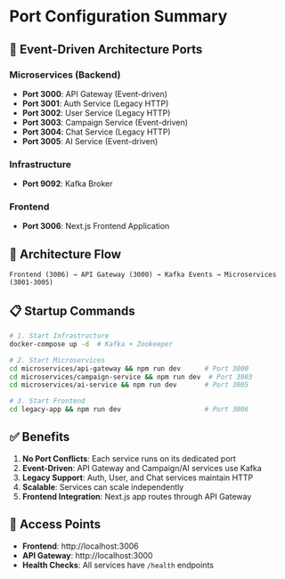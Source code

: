 # Port Configuration Summary

## 🚀 **Event-Driven Architecture Ports**

### **Microservices (Backend)**
- **Port 3000**: API Gateway (Event-driven)
- **Port 3001**: Auth Service (Legacy HTTP)
- **Port 3002**: User Service (Legacy HTTP)  
- **Port 3003**: Campaign Service (Event-driven)
- **Port 3004**: Chat Service (Legacy HTTP)
- **Port 3005**: AI Service (Event-driven)

### **Infrastructure**
- **Port 9092**: Kafka Broker

### **Frontend**
- **Port 3006**: Next.js Frontend Application

## 🔄 **Architecture Flow**

```
Frontend (3006) → API Gateway (3000) → Kafka Events → Microservices (3001-3005)
```

## 📋 **Startup Commands**

```bash
# 1. Start Infrastructure
docker-compose up -d  # Kafka + Zookeeper

# 2. Start Microservices
cd microservices/api-gateway && npm run dev      # Port 3000
cd microservices/campaign-service && npm run dev  # Port 3003
cd microservices/ai-service && npm run dev       # Port 3005

# 3. Start Frontend
cd legacy-app && npm run dev                     # Port 3006
```

## ✅ **Benefits**

1. **No Port Conflicts**: Each service runs on its dedicated port
2. **Event-Driven**: API Gateway and Campaign/AI services use Kafka
3. **Legacy Support**: Auth, User, and Chat services maintain HTTP
4. **Scalable**: Services can scale independently
5. **Frontend Integration**: Next.js app routes through API Gateway

## 🎯 **Access Points**

- **Frontend**: http://localhost:3006
- **API Gateway**: http://localhost:3000
- **Health Checks**: All services have `/health` endpoints
